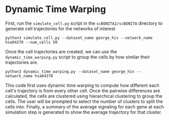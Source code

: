 # Dynamic Time Warping

First, run the `simulate_cell.py` script in the `scBONITA2/scBONITA` directory to generate cell trajectories for the networks of interest

`python3 simulate_cell.py --dataset_name george_hiv --network_name hsa04370 --num_cells 50`

Once the cell trajectories are created, we can use the `dynamic_time_warping.py` script to group 
the cells by how similar their trajectories are.

`python3 dynamic_time_warping.py --dataset_name george_hiv --network_name hsa04370`

This code first uses dynamic time warping to compute how different each cell's trajectory is from
every other cell. Once the pairwise differences are calculated, the cells are clustered using
hierarchical clustering to group the cells. The user will be prompted to select the number of 
clusters to split the cells into. Finally, a summary of the average signaling for each gene at each
simulation step is generated to show the average trajectory for that cluster.